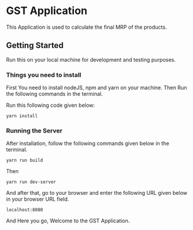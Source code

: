 # GST Application

This Application is used to calculate the final MRP of the products.

## Getting Started

Run this on your local machine for development and testing purposes.

### Things you need to install

First You need to install nodeJS, npm  and yarn on your machine.
Then Run the following commands in the terminal.

Run this following code given below:

```
yarn install
```

### Running the Server

After installation, follow the following commands given below in the terminal.

```
yarn run build
```

Then

```
yarn run dev-server
```

And after that, go to your browser and enter the following URL given below in your browser URL field.

```
localhost:8080
```

And Here you go, Welcome to the GST Application.
